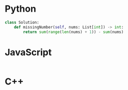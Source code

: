 # Python 

```python
class Solution:
    def missingNumber(self, nums: List[int]) -> int:
        return sum(range(len(nums) + 1)) - sum(nums)
```


# JavaScript

```js
```

# C++

```C++
```

